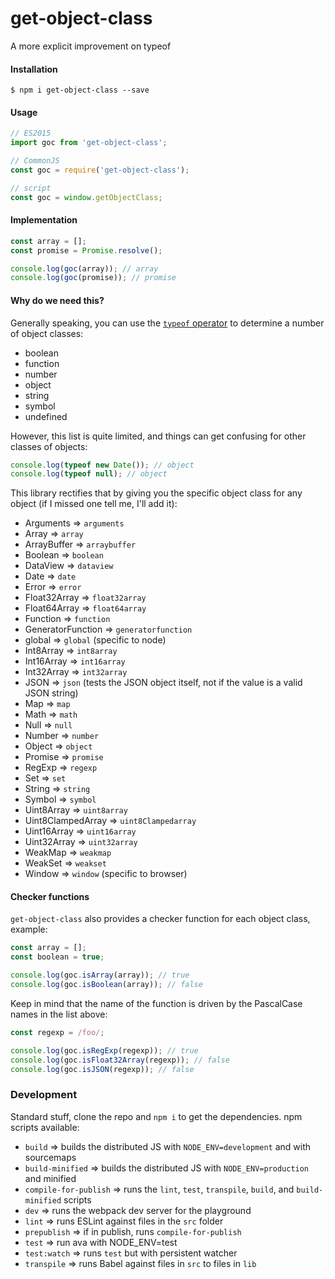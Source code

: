 # get-object-class

A more explicit improvement on typeof

#### Installation

```
$ npm i get-object-class --save
```

#### Usage

```javascript
// ES2015
import goc from 'get-object-class';

// CommonJS
const goc = require('get-object-class');

// script
const goc = window.getObjectClass;
```

#### Implementation

```javascript
const array = [];
const promise = Promise.resolve();

console.log(goc(array)); // array
console.log(goc(promise)); // promise
```

#### Why do we need this?

Generally speaking, you can use the [`typeof` operator](https://developer.mozilla.org/en-US/docs/Web/JavaScript/Reference/Global_Objects/String/replace) to determine a number of object classes:

* boolean
* function
* number
* object
* string
* symbol
* undefined

However, this list is quite limited, and things can get confusing for other classes of objects:

```javascript
console.log(typeof new Date()); // object
console.log(typeof null); // object
```

This library rectifies that by giving you the specific object class for any object (if I missed one tell me, I'll add it):

* Arguments => `arguments`
* Array => `array`
* ArrayBuffer => `arraybuffer`
* Boolean => `boolean`
* DataView => `dataview`
* Date => `date`
* Error => `error`
* Float32Array => `float32array`
* Float64Array => `float64array`
* Function => `function`
* GeneratorFunction => `generatorfunction`
* global => `global` (specific to node)
* Int8Array => `int8array`
* Int16Array => `int16array`
* Int32Array => `int32array`
* JSON => `json` (tests the JSON object itself, not if the value is a valid JSON string)
* Map => `map`
* Math => `math`
* Null => `null`
* Number => `number`
* Object => `object`
* Promise => `promise`
* RegExp => `regexp`
* Set => `set`
* String => `string`
* Symbol => `symbol`
* Uint8Array => `uint8array`
* Uint8ClampedArray => `uint8Clampedarray`
* Uint16Array => `uint16array`
* Uint32Array => `uint32array`
* WeakMap => `weakmap`
* WeakSet => `weakset`
* Window => `window` (specific to browser)

#### Checker functions

`get-object-class` also provides a checker function for each object class, example:

```javascript
const array = [];
const boolean = true;

console.log(goc.isArray(array)); // true
console.log(goc.isBoolean(array)); // false
```

Keep in mind that the name of the function is driven by the PascalCase names in the list above:

```javascript
const regexp = /foo/;

console.log(goc.isRegExp(regexp)); // true
console.log(goc.isFloat32Array(regexp)); // false
console.log(goc.isJSON(regexp)); // false
```

### Development

Standard stuff, clone the repo and `npm i` to get the dependencies. npm scripts available:
* `build` => builds the distributed JS with `NODE_ENV=development` and with sourcemaps
* `build-minified` => builds the distributed JS with `NODE_ENV=production` and minified
* `compile-for-publish` => runs the `lint`, `test`, `transpile`, `build`, and `build-minified` scripts
* `dev` => runs the webpack dev server for the playground
* `lint` => runs ESLint against files in the `src` folder
* `prepublish` => if in publish, runs `compile-for-publish`
* `test` => run ava with NODE_ENV=test
* `test:watch` => runs `test` but with persistent watcher
* `transpile` => runs Babel against files in `src` to files in `lib`
